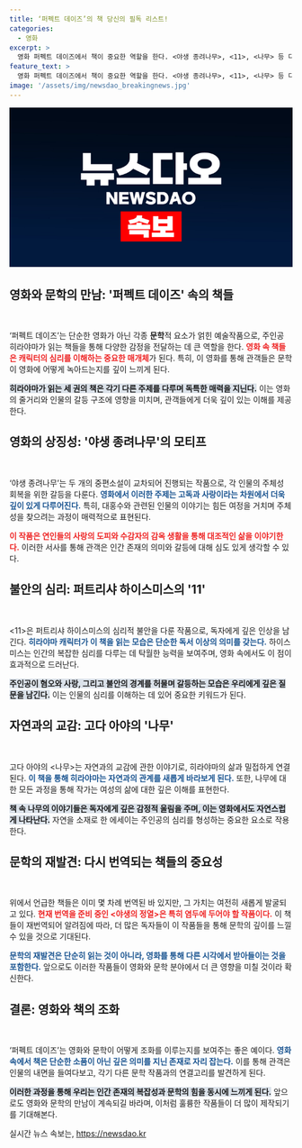 ```yaml
---
title: ‘퍼펙트 데이즈’의 책 당신의 필독 리스트!
categories:
  - 영화
excerpt: >
  영화 퍼펙트 데이즈에서 책이 중요한 역할을 한다. <야생 종려나무>, <11>, <나무> 등 다채로운 문학작품이 등장하며, 흥미로운 재번역 소식까지! 독서의 즐거움을 다시 한번 느껴보세요!
feature_text: >
  영화 퍼펙트 데이즈에서 책이 중요한 역할을 한다. <야생 종려나무>, <11>, <나무> 등 다채로운 문학작품이 등장하며, 흥미로운 재번역 소식까지! 독서의 즐거움을 다시 한번 느껴보세요!
image: '/assets/img/newsdao_breakingnews.jpg'
---
```


<p><img src="/assets/img/newsdao_breakingnews.jpg" alt="flaretime 속보" /></p>

<h2 data-ke-size="size26">영화와 문학의 만남: '퍼펙트 데이즈' 속의 책들</h2>

<p data-ke-size="size16">&nbsp;</p>

<p>‘퍼펙트 데이즈’는 단순한 영화가 아닌 각종 <b>문학</b>적 요소가 얽힌 예술작품으로, 주인공 히라야마가 읽는 책들을 통해 다양한 감정을 전달하는 데 큰 역할을 한다. <b><span style="color: #ee2323;">영화 속 책들은 캐릭터의 심리를 이해하는 중요한 매개체</span></b>가 된다. 특히, 이 영화를 통해 관객들은 문학이 영화에 어떻게 녹아드는지를 깊이 느끼게 된다. </p>

<p><b><span style="background-color: #21538527;">히라야마가 읽는 세 권의 책은 각기 다른 주제를 다루며 독특한 매력을 지닌다.</span></b> 이는 영화의 줄거리와 인물의 갈등 구조에 영향을 미치며, 관객들에게 더욱 깊이 있는 이해를 제공한다.</p>

<h2 data-ke-size="size26">영화의 상징성: '야생 종려나무'의 모티프</h2>

<p data-ke-size="size16">&nbsp;</p>

<p>‘야생 종려나무’는 두 개의 중편소설이 교차되어 진행되는 작품으로, 각 인물의 주체성 회복을 위한 갈등을 다룬다. <b><span style="color: #1a5490;">영화에서 이러한 주제는 고독과 사랑이라는 차원에서 더욱 깊이 있게 다루어진다.</span></b> 특히, 대홍수와 관련된 인물의 이야기는 힘든 여정을 거치며 주체성을 찾으려는 과정이 매력적으로 표현된다. </p>

<p><b><span style="color: #ee2323;">이 작품은 연인들의 사랑의 도피와 수감자의 감옥 생활을 통해 대조적인 삶을 이야기한다.</span></b> 이러한 서사를 통해 관객은 인간 존재의 의미와 갈등에 대해 심도 있게 생각할 수 있다.</p>

<h2 data-ke-size="size26">불안의 심리: 퍼트리샤 하이스미스의 '11'</h2>

<p data-ke-size="size16">&nbsp;</p>

<p>&lt;11>은 퍼트리샤 하이스미스의 심리적 불안을 다룬 작품으로, 독자에게 깊은 인상을 남긴다. <b><span style="color: #1a5490;">히라야마 캐릭터가 이 책을 읽는 모습은 단순한 독서 이상의 의미를 갖는다.</span></b> 하이스미스는 인간의 복잡한 심리를 다루는 데 탁월한 능력을 보여주며, 영화 속에서도 이 점이 효과적으로 드러난다. </p>

<p><b><span style="background-color: #21538527;">주인공이 혐오와 사랑, 그리고 불안의 경계를 허물며 갈등하는 모습은 우리에게 깊은 질문을 남긴다.</span></b> 이는 인물의 심리를 이해하는 데 있어 중요한 키워드가 된다.</p>

<h2 data-ke-size="size26">자연과의 교감: 고다 아야의 '나무'</h2>

<p data-ke-size="size16">&nbsp;</p>

<p>고다 아야의 &lt;나무&gt;는 자연과의 교감에 관한 이야기로, 히라야마의 삶과 밀접하게 연결된다. <b><span style="color: #1a5490;">이 책을 통해 히라야마는 자연과의 관계를 새롭게 바라보게 된다.</span></b> 또한, 나무에 대한 모든 과정을 통해 작가는 여성의 삶에 대한 깊은 이해를 표현한다.</p>

<p><b><span style="background-color: #21538527;">책 속 나무의 이야기들은 독자에게 깊은 감정적 울림을 주며, 이는 영화에서도 자연스럽게 나타난다.</span></b> 자연을 소재로 한 에세이는 주인공의 심리를 형성하는 중요한 요소로 작용한다.</p>

<h2 data-ke-size="size26">문학의 재발견: 다시 번역되는 책들의 중요성</h2>

<p data-ke-size="size16">&nbsp;</p>

<p>위에서 언급한 책들은 이미 몇 차례 번역된 바 있지만, 그 가치는 여전히 새롭게 발굴되고 있다. <b><span style="color: #ee2323;">현재 번역을 준비 중인 &lt;야생의 정열&gt;은 특히 염두에 두어야 할 작품이다.</span></b> 이 책들이 재번역되어 알려짐에 따라, 더 많은 독자들이 이 작품들을 통해 문학의 깊이를 느낄 수 있을 것으로 기대된다. </p>

<p><b><span style="color: #1a5490;">문학의 재발견은 단순히 읽는 것이 아니라, 영화를 통해 다른 시각에서 받아들이는 것을 포함한다.</span></b> 앞으로도 이러한 작품들이 영화와 문학 분야에서 더 큰 영향을 미칠 것이라 확신한다.</p>

<h2 data-ke-size="size26">결론: 영화와 책의 조화</h2>

<p data-ke-size="size16">&nbsp;</p>

<p>‘퍼펙트 데이즈’는 영화와 문학이 어떻게 조화를 이루는지를 보여주는 좋은 예이다. <b><span style="color: #1a5490;">영화 속에서 책은 단순한 소품이 아닌 깊은 의미를 지닌 존재로 자리 잡는다.</span></b> 이를 통해 관객은 인물의 내면을 들여다보고, 각기 다른 문학 작품과의 연결고리를 발견하게 된다.</p>

<p><b><span style="background-color: #21538527;">이러한 과정을 통해 우리는 인간 존재의 복잡성과 문학의 힘을 동시에 느끼게 된다.</span></b> 앞으로도 영화와 문학의 만남이 계속되길 바라며, 이처럼 훌륭한 작품들이 더 많이 제작되기를 기대해본다.</p>
실시간 뉴스 속보는, <a href="https://newsdao.kr" rel="dofollow">https://newsdao.kr</a>


